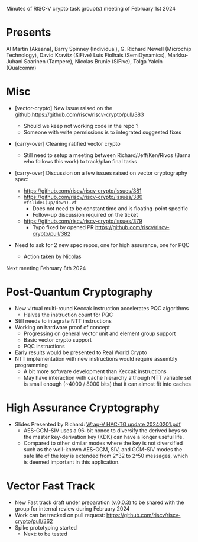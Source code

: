 Minutes of RISC-V crypto task group(s) meeting of February 1st 2024


# Presents

Al Martin (Akeana),
Barry Spinney (Individual),
G. Richard Newell (Microchip Technology),
David Kravitz (SiFive)
Luis Fiolhais (SemiDynamics),
Markku-Juhani Saarinen (Tampere),
Nicolas Brunie (SiFive),
Tolga Yalcin (Qualcomm)


# Misc

- [vector-crypto] New issue raised on the github:https://github.com/riscv/riscv-crypto/pull/383
  - Should we keep not working code in the repo ?
  - Someone with write permissions is to integrated suggested fixes

- [carry-over] Cleaning ratified vector crypto
    - Still need to setup a meeting between Richard/Jeff/Ken/Rivos (Barna who follows this work) to track/plan final tasks

- [carry-over] Discussion on a few issues raised on vector cryptography spec:
    - https://github.com/riscv/riscv-crypto/issues/381
    - https://github.com/riscv/riscv-crypto/issues/380 `vfslide1(up/down).vf`
        - Does not need to be constant time and is floating-point specific
        - Follow-up discussion required on the ticket
    - https://github.com/riscv/riscv-crypto/issues/379 
        - Typo fixed by opened PR https://github.com/riscv/riscv-crypto/pull/382

- Need to ask for 2 new spec repos, one for high assurance, one for PQC
    - Action taken by Nicolas

Next meeting February 8th 2024

# Post-Quantum Cryptography


- New virtual multi-round Keccak instruction accelerates PQC algorithms
    - Halves the instruction count for PQC
- Still needs to integrate NTT instructions
- Working on hardware proof of concept
    - Progressing on general vector unit and element group support
    - Basic vector crypto support
    - PQC instructions 
- Early results would be presented to Real World Crypto
- NTT implementation with new instructions would require assembly programming
    - A bit more software development than Keccak instructions
    - May have interaction with cache hierarchy although NTT variable set is small enough (~4000 / 8000 bits) that it can almost fit into caches

# High Assurance Cryptography 
- Slides Presented by Richard: [Wrap-V HAC-TG update 20240201.pdf](https://github.com/riscv-admin/post-quantum-cryptography/files/14142959/Wrap-V.HAC-TG.update.20240201.pdf)
    - AES-GCM-SIV uses a 96-bit nonce to diversify the derived keys so the master key-derivation key (KDK) can have a longer useful life.  
    - Compared to other similar modes where the key is not diversified such as the well-known AES-GCM, SIV, and GCM-SIV modes the safe life of the key is extended from 2^32 to 2^50 messages, which is deemed important in this application.




# Vector Fast Track 

- New Fast track draft under preparation (v.0.0.3) to be shared with the group for internal review during February 2024
- Work can be tracked on pull request: https://github.com/riscv/riscv-crypto/pull/362
- Spike prototyping started
    - Next: to be tested
